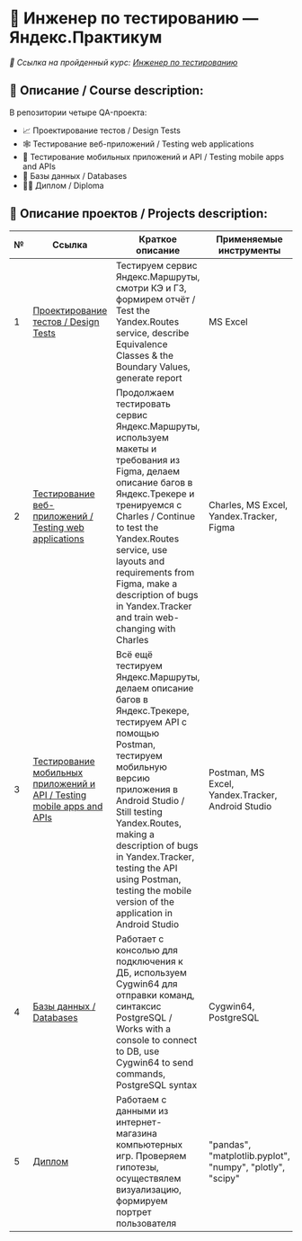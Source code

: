 # :mag_right: Инженер по тестированию — Яндекс.Практикум 

*:bookmark: Ссылка на пройденный курс:  [Инженер по тестированию](https://practicum.yandex.ru/qa-engineer/)*

## :page_facing_up: Описание / Сourse description:
В репозитории четыре QA-проекта: 
- :chart_with_upwards_trend: Проектирование тестов / Design Tests
- :spider_web: Тестирование веб-приложений / Testing web applications
- :iphone: Тестирование мобильных приложений и API / Testing mobile apps and APIs
- :floppy_disk: Базы данных / Databases
- :man_technologist: Диплом / Diploma

## :page_with_curl: Описание проектов / Projects description:
|        №      | Ссылка            | Краткое описание                                                 | Применяемые инструменты | 
|---------------|-------------------|------------------------------------------------------------------|-------------------------|
|1              |[Проектирование тестов / Design Tests](https://github.com/AlexTLG/Yandex.Praktikum.QA/tree/main/%D0%9F%D1%80%D0%BE%D0%B5%D0%BA%D1%82%D0%B8%D1%80%D0%BE%D0%B2%D0%B0%D0%BD%D0%B8%D0%B5%20%D1%82%D0%B5%D1%81%D1%82%D0%BE%D0%B2)| Тестируем сервис Яндекс.Маршруты, смотри КЭ и ГЗ, формирем отчёт / Test the Yandex.Routes service, describe Equivalence Classes & the Boundary Values, generate report |MS Excel| 
|2              |[Тестирование веб-приложений / Testing web applications](https://github.com/AlexTLG/Yandex.Praktikum.QA/tree/main/%D0%A2%D0%B5%D1%81%D1%82%D0%B8%D1%80%D0%BE%D0%B2%D0%B0%D0%BD%D0%B8%D0%B5%20%D0%B2%D0%B5%D0%B1-%D0%BF%D1%80%D0%B8%D0%BB%D0%BE%D0%B6%D0%B5%D0%BD%D0%B8%D0%B9)| Продолжаем тестировать сервис Яндекс.Маршруты, используем макеты и требования из Figma, делаем описание багов в Яндекс.Трекере и тренируемся с Charles / Continue to test the Yandex.Routes service, use layouts and requirements from Figma, make a description of bugs in Yandex.Tracker and train web-changing with Charles |Charles, MS Excel, Yandex.Tracker, Figma|
|3              |[Тестирование мобильных приложений и API / Testing mobile apps and APIs](https://github.com/AlexTLG/Yandex.Praktikum.QA/tree/main/%D0%A2%D0%B5%D1%81%D1%82%D0%B8%D1%80%D0%BE%D0%B2%D0%B0%D0%BD%D0%B8%D0%B5%20%D0%BC%D0%BE%D0%B1%D0%B8%D0%BB%D1%8C%D0%BD%D1%8B%D1%85%20%D0%BF%D1%80%D0%B8%D0%BB%D0%BE%D0%B6%D0%B5%D0%BD%D0%B8%D0%B9%20%D0%B8%20API)| Всё ещё тестируем Яндекс.Маршруты, делаем описание багов в Яндекc.Трекере, тестируем API с помощью Postman, тестируем мобильную версию приложения в Android Studio / Still testing Yandex.Routes, making a description of bugs in Yandex.Tracker, testing the API using Postman, testing the mobile version of the application in Android Studio |Postman, MS Excel, Yandex.Tracker, Android Studio|
|4              |[Базы данных / Databases]()| Работает с консолью для подключения к ДБ, используем Cygwin64 для отправки команд, синтаксис PostgreSQL / Works with a console to connect to DB, use Cygwin64 to send commands, PostgreSQL syntax |Cygwin64, PostgreSQL|
|5              |[Диплом](https://github.com/Darthlexx/Yandex.Praktikum.DA/tree/master/%D0%98%D1%81%D1%81%D0%BB%D0%B5%D0%B4%D0%BE%D0%B2%D0%B0%D0%BD%D0%B8%D0%B5%20%D1%80%D0%B0%D0%B1%D0%BE%D1%82%D1%8B%20%D0%B8%D0%BD%D1%82%D0%B5%D1%80%D0%BD%D0%B5%D1%82-%D0%BC%D0%B0%D0%B3%D0%B0%D0%B7%D0%B8%D0%BD%D0%B0%20%D0%BA%D0%BE%D0%BC%D0%BF%D1%8C%D1%8E%D1%82%D0%B5%D1%80%D0%BD%D1%8B%D1%85%20%D0%B8%D0%B3%D1%80)| Работаем с данными из интернет-магазина компьютерных игр. Проверяем гипотезы, осуществялем визуализацию, формируем портрет пользователя|"pandas", "matplotlib.pyplot", "numpy", "plotly", "scipy"|
